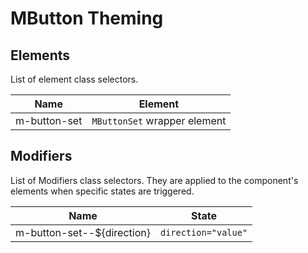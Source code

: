 # MButton Theming

## Elements

List of element class selectors.

<div class="full-width d-table">

|                     Name                      |           Element            |
| :-------------------------------------------: | :--------------------------: |
| <span class="text--green">m-button-set</span> | `MButtonSet` wrapper element |

</div>

## Modifiers

List of Modifiers class selectors. They are applied to the component's elements when specific states are triggered.

<div class="full-width d-table">

|                            Name                             |        State        |
| :---------------------------------------------------------: | :-----------------: |
| <span class="text--green">m-button-set--${direction}</span> | `direction="value"` |

</div>
